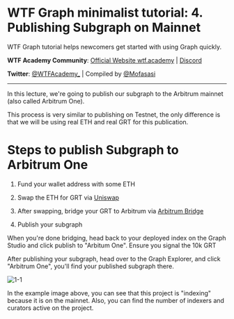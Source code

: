 # WTF Graph minimalist tutorial: 4. Publishing Subgraph on Mainnet

WTF Graph tutorial helps newcomers get started with using Graph quickly.

**WTF Academy Community**: [Official Website wtf.academy](https://wtf.academy) | [Discord](https://discord.gg/5akcruXrsk)

**Twitter**: [@WTFAcademy_](https://twitter.com/WTFAcademy_) | Compiled by [@Mofasasi](https://twitter.com/mofasasi)

---

In this lecture, we're going to publish our subgraph to the Arbitrum mainnet (also called Arbitrum One).

This process is very similar to publishing on Testnet, the only difference is that we will be using real ETH and real GRT for this publication.

# Steps to publish Subgraph to Arbitrum One

1. Fund your wallet address with some ETH
    
2. Swap the ETH for GRT via [Uniswap](https://app.uniswap.org/swap?chain=arbitrum) 

3. After swapping, bridge your GRT to Arbitrum via [Arbitrum Bridge](https://bridge.arbitrum.io/?destinationChain=arbitrum-one&sourceChain=ethereum)

4. Publish your subgraph

When you're done bridging, head back to your deployed index on the Graph Studio and click publish to "Arbitum One". Ensure you signal the 10k GRT

After publishing your subgraph, head over to the Graph Explorer, and click "Arbitrum One", you'll find your published subgraph there.  

![1-1](./img/4-1.png) 

In the example image above, you can see that this project is "indexing" because it is on the mainnet. Also, you can find the number of indexers and curators active on the project. 
